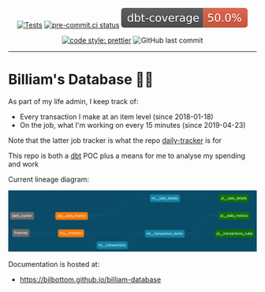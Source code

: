 <div align="center">

[![Tests](https://github.com/Bilbottom/billiam-database/actions/workflows/run-tests.yaml/badge.svg)](https://github.com/Bilbottom/billiam-database/actions/workflows/run-tests.yaml)
[![pre-commit.ci status](https://results.pre-commit.ci/badge/github/Bilbottom/billiam-database/main.svg)](https://results.pre-commit.ci/latest/github/Bilbottom/billiam-database/main)
[![dbt-coverage](coverage-dbt.svg)](https://github.com/google/pybadges)

[![code style: prettier](https://img.shields.io/badge/code_style-prettier-ff69b4.svg?style=flat-square)](https://github.com/prettier/prettier)
![GitHub last commit](https://img.shields.io/github/last-commit/Bilbottom/billiam-database)

</div>

---

# Billiam's Database 🧙‍♂️

As part of my life admin, I keep track of:

- Every transaction I make at an item level (since 2018-01-18)
- On the job, what I'm working on every 15 minutes (since 2019-04-23)

Note that the latter job tracker is what the repo [daily-tracker](https://github.com/Bilbottom/daily-tracker) is for

This repo is both a [dbt](https://www.getdbt.com/) POC plus a means for me to analyse my spending and work

Current lineage diagram:

![lineage-diagrams](billiam_database/assets/dbt-dag.png)

Documentation is hosted at:

- https://bilbottom.github.io/billiam-database
